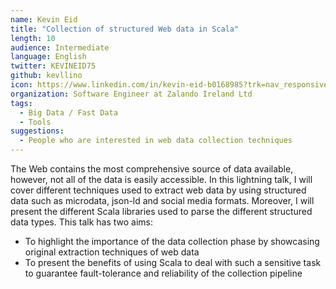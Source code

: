 ```yaml
---
name: Kevin Eid
title: "Collection of structured Web data in Scala"
length: 10
audience: Intermediate
language: English
twitter: KEVINEID75
github: kevllino
icon: https://www.linkedin.com/in/kevin-eid-b0168985?trk=nav_responsive_tab_profile_pic
organization: Software Engineer at Zalando Ireland Ltd
tags:
  - Big Data / Fast Data
  - Tools
suggestions:
  - People who are interested in web data collection techniques
---
```

The Web contains the most comprehensive source of data available, however, not all of the data is easily accessible. In this lightning talk, I will cover different techniques used to extract web data by using structured data such as microdata, json-ld and social media formats. Moreover, I will present the different Scala libraries used to parse the different structured data types. This talk has two aims: 
- To highlight the importance of the data collection phase by showcasing original extraction techniques of web data
- To present the benefits of using Scala to deal with such a sensitive task to guarantee fault-tolerance and reliability of the collection pipeline 

